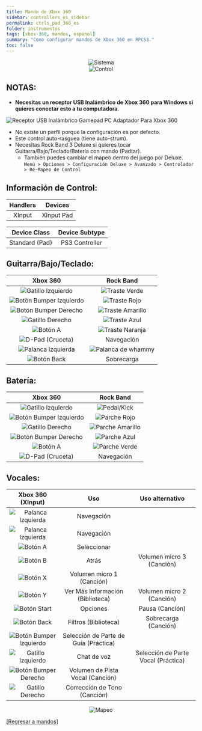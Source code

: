 ```yaml
---
title: Mando de Xbox 360
sidebar: controllers_es_sidebar
permalink: ctrls_pad_360_es
folder: instrumentos
tags: [xbox-360, mandos, espanol]
summary: "Como configurar mandos de Xbox 360 en RPCS3."
toc: false
---
```


<div align="center"> <img src="https://carlmylo.github.io/docu-rpcs3/images/instruments/plat/360.png" alt="Sistema" title="Sistema"></div>

<div align="center"> <img src="https://carlmylo.github.io/docu-rpcs3/images/instruments/cont/360controller.png" alt="Control" title="Control"></div>

## NOTAS:

* **Necesitas un receptor USB Inalámbrico de Xbox 360 para Windows si quieres conectar esto a tu computadora**.

![Receptor USB Inalámbrico Gamepad PC Adaptador Para Xbox 360](https://carlmylo.github.io/docu-rpcs3/images/btns/ctrls/360/receiver.png "Receptor USB Inalámbrico Gamepad PC Adaptador Para Xbox 360")

* No existe un perfil porque la configuración es por defecto.
* Este control auto-rasguea (tiene auto-strum).
* Necesitas Rock Band 3 Deluxe si quieres tocar Guitarra/Bajo/Teclado/Batería con mando (Padtar).
	- También puedes cambiar el mapeo dentro del juego por Deluxe.  
	`Menú > Opciones > Configuración Deluxe > Avanzado > Controlador > Re-Mapeo de Control`


## Información de Control:

| Handlers | Devices |
|:------------------:|:---------------------:|
| XInput | XInput Pad |

| Device Class | Device Subtype |
|:------------------:|:---------------------:|
| Standard (Pad) | PS3 Controller |

## Guitarra/Bajo/Teclado:

| **Xbox 360**          | **Rock Band** |
|:------------------:|:---------------------:|
| ![Gatillo Izquierdo](https://carlmylo.github.io/docu-rpcs3/images/btns/ctrls/360/lt.png "Gatillo Izquierdo") | ![Traste Verde](https://carlmylo.github.io/docu-rpcs3/images/btns/gtrs/gf.png "Traste Verde") |
| ![Botón Bumper Izquierdo](https://carlmylo.github.io/docu-rpcs3/images/btns/ctrls/360/lb.png "Botón Bumper Izquierdo") | ![Traste Rojo](https://carlmylo.github.io/docu-rpcs3/images/btns/gtrs/rf.png "Traste Rojo") |
| ![Botón Bumper Derecho](https://carlmylo.github.io/docu-rpcs3/images/btns/ctrls/360/rb.png "Botón Bumper Derecho") | ![Traste Amarillo](https://carlmylo.github.io/docu-rpcs3/images/btns/gtrs/yf.png "Traste Amarillo") |
| ![Gatillo Derecho](https://carlmylo.github.io/docu-rpcs3/images/btns/ctrls/360/rt.png "Gatillo Derecho") | ![Traste Azul](https://carlmylo.github.io/docu-rpcs3/images/btns/gtrs/bf.png "Traste Azul") |
| ![Botón A](https://carlmylo.github.io/docu-rpcs3/images/btns/ctrls/360/a.png "Botón A") | ![Traste Naranja](https://carlmylo.github.io/docu-rpcs3/images/btns/gtrs/of.png "Traste Naranja") |
| ![D-Pad (Cruceta)](https://carlmylo.github.io/docu-rpcs3/images/btns/ctrls/360/dp.png "D-Pad (Cruceta)") | Navegación |
| ![Palanca Izquierda](https://carlmylo.github.io/docu-rpcs3/images/btns/ctrls/360/ls.png "Palanca Izquierda") | ![Palanca de whammy](https://carlmylo.github.io/docu-rpcs3/images/btns/gtrs/wb.png "Palanca de whammy") |
| ![Botón Back](https://carlmylo.github.io/docu-rpcs3/images/btns/ctrls/360/back.png "Botón Back") | Sobrecarga |

## Batería:

| **Xbox 360**          | **Rock Band** |
|:------------------:|:---------------------:|
| ![Gatillo Izquierdo](https://carlmylo.github.io/docu-rpcs3/images/btns/ctrls/360/lt.png "Gatillo Izquierdo") | ![Pedal/Kick](https://carlmylo.github.io/docu-rpcs3/images/btns/drms/rb/kp.png "Pedal/Kick") |
| ![Botón Bumper Izquierdo](https://carlmylo.github.io/docu-rpcs3/images/btns/ctrls/360/lb.png "Botón Bumper Izquierdo") | ![Parche Rojo](https://carlmylo.github.io/docu-rpcs3/images/btns/drms/rb/rp.png "Parche Rojo") |
| ![Gatillo Derecho](https://carlmylo.github.io/docu-rpcs3/images/btns/ctrls/360/rt.png "Gatillo Derecho") | ![Parche Amarillo](https://carlmylo.github.io/docu-rpcs3/images/btns/drms/rb/yp.png "Parche Amarillo") |
| ![Botón Bumper Derecho](https://carlmylo.github.io/docu-rpcs3/images/btns/ctrls/360/rb.png "Botón Bumper Derecho") | ![Parche Azul](https://carlmylo.github.io/docu-rpcs3/images/btns/drms/rb/bp.png "Parche Azul") |
| ![Botón A](https://carlmylo.github.io/docu-rpcs3/images/btns/ctrls/360/a.png "Botón A") | ![Parche Verde](https://carlmylo.github.io/docu-rpcs3/images/btns/drms/rb/gp.png "Parche Verde") |
| ![D-Pad (Cruceta)](https://carlmylo.github.io/docu-rpcs3/images/btns/ctrls/360/dp.png "D-Pad (Cruceta)") | Navegación |

## Vocales:

| **Xbox 360 (XInput)** | **Uso**                         | **Uso alternativo**         |
|:---------------------:|:-------------------------------:|:-------------------:|
| ![Palanca Izquierda](https://carlmylo.github.io/docu-rpcs3/images/btns/ctrls/360/ls.png "Palanca Izquierda") | Navegación | |
| ![Palanca Izquierda](https://carlmylo.github.io/docu-rpcs3/images/btns/ctrls/360/dp.png "D-Pad (Cruceta)") | Navegación | |
| ![Botón A](https://carlmylo.github.io/docu-rpcs3/images/btns/ctrls/360/a.png "Botón A") | Seleccionar | |
| ![Botón B](https://carlmylo.github.io/docu-rpcs3/images/btns/ctrls/360/b.png "Botón B") | Atrás | Volumen micro 3 (Canción) |
| ![Botón X](https://carlmylo.github.io/docu-rpcs3/images/btns/ctrls/360/x.png "Botón X") | Volumen micro 1 (Canción) | |
| ![Botón Y](https://carlmylo.github.io/docu-rpcs3/images/btns/ctrls/360/y.png "Botón Y") | Ver Más Información (Biblioteca) | Volumen micro 2 (Canción) |
| ![Botón Start](https://carlmylo.github.io/docu-rpcs3/images/btns/ctrls/360/start.png "Botón Start") | Opciones | Pausa (Canción) |
| ![Botón Back](https://carlmylo.github.io/docu-rpcs3/images/btns/ctrls/360/back.png "Botón Back") | Filtros (Biblioteca) | Sobrecarga (Canción) |
| ![Botón Bumper Izquierdo](https://carlmylo.github.io/docu-rpcs3/images/btns/ctrls/360/lb.png "Botón Bumper Izquierdo") | Selección de Parte de Guía (Práctica) | |
| ![Gatillo Izquierdo](https://carlmylo.github.io/docu-rpcs3/images/btns/ctrls/360/lt.png "Gatillo Izquierdo") | Chat de voz | Selección de Parte Vocal (Práctica) |
| ![Botón Bumper Derecho](https://carlmylo.github.io/docu-rpcs3/images/btns/ctrls/360/rb.png "Botón Bumper Derecho") | Volumen de Pista Vocal (Canción) | |
| ![Gatillo Derecho](https://carlmylo.github.io/docu-rpcs3/images/btns/ctrls/360/rt.png "Gatillo Derecho") | Corrección de Tono (Canción) | |

<div align="center"> <img src="https://carlmylo.github.io/docu-rpcs3/images/instruments/maps/padxboxmapping.png" alt="Mapeo" title="Mapeo"></div>

[[Regresar a mandos]](https://carlmylo.github.io/docu-rpcs3/ctrls_pads_es)

